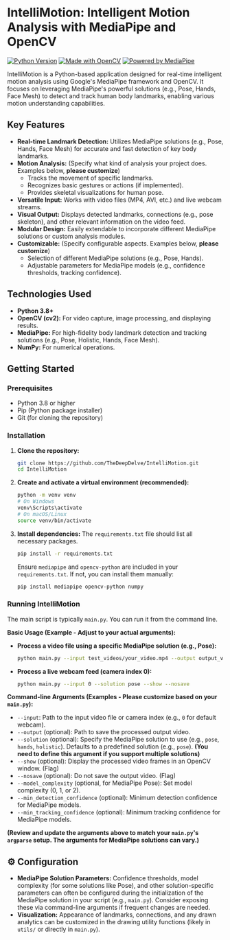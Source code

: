 # IntelliMotion: Intelligent Motion Analysis with MediaPipe and OpenCV

[![Python Version](https://img.shields.io/badge/python-3.8%2B-blue.svg)](https://www.python.org/downloads/)
[![Made with OpenCV](https://img.shields.io/badge/Made%20with-OpenCV-brightgreen.svg)](https://opencv.org/)
[![Powered by MediaPipe](https://img.shields.io/badge/Powered%20by-MediaPipe-orange.svg)](https://mediapipe.dev/)

IntelliMotion is a Python-based application designed for real-time intelligent motion analysis using Google's MediaPipe framework and OpenCV. It focuses on leveraging MediaPipe's powerful solutions (e.g., Pose, Hands, Face Mesh) to detect and track human body landmarks, enabling various motion understanding capabilities.

## Key Features

*   **Real-time Landmark Detection:** Utilizes MediaPipe solutions (e.g., Pose, Hands, Face Mesh) for accurate and fast detection of key body landmarks.
*   **Motion Analysis:** (Specify what kind of analysis your project does. Examples below, **please customize**)
    *   Tracks the movement of specific landmarks.
    *   Recognizes basic gestures or actions (if implemented).
    *   Provides skeletal visualizations for human pose.
*   **Versatile Input:** Works with video files (MP4, AVI, etc.) and live webcam streams.
*   **Visual Output:** Displays detected landmarks, connections (e.g., pose skeleton), and other relevant information on the video feed.
*   **Modular Design:** Easily extendable to incorporate different MediaPipe solutions or custom analysis modules.
*   **Customizable:** (Specify configurable aspects. Examples below, **please customize**)
    *   Selection of different MediaPipe solutions (e.g., Pose, Hands).
    *   Adjustable parameters for MediaPipe models (e.g., confidence thresholds, tracking confidence).

## Technologies Used

*   **Python 3.8+**
*   **OpenCV (cv2):** For video capture, image processing, and displaying results.
*   **MediaPipe:** For high-fidelity body landmark detection and tracking solutions (e.g., Pose, Holistic, Hands, Face Mesh).
*   **NumPy:** For numerical operations.

## Getting Started

### Prerequisites

*   Python 3.8 or higher
*   Pip (Python package installer)
*   Git (for cloning the repository)

### Installation

1.  **Clone the repository:**
    ```bash
    git clone https://github.com/TheDeepDelve/IntelliMotion.git
    cd IntelliMotion
    ```

2.  **Create and activate a virtual environment (recommended):**
    ```bash
    python -m venv venv
    # On Windows
    venv\Scripts\activate
    # On macOS/Linux
    source venv/bin/activate
    ```

3.  **Install dependencies:**
    The `requirements.txt` file should list all necessary packages.
    ```bash
    pip install -r requirements.txt
    ```
    Ensure `mediapipe` and `opencv-python` are included in your `requirements.txt`. If not, you can install them manually:
    ```bash
    pip install mediapipe opencv-python numpy
    ```

### Running IntelliMotion

The main script is typically `main.py`. You can run it from the command line.

**Basic Usage (Example - Adjust to your actual arguments):**

*   **Process a video file using a specific MediaPipe solution (e.g., Pose):**
    ```bash
    python main.py --input test_videos/your_video.mp4 --output output_videos/result.mp4 --solution pose --show
    ```

*   **Process a live webcam feed (camera index 0):**
    ```bash
    python main.py --input 0 --solution pose --show --nosave
    ```

**Command-line Arguments (Examples - Please customize based on your `main.py`):**

*   `--input`: Path to the input video file or camera index (e.g., `0` for default webcam).
*   `--output` (optional): Path to save the processed output video.
*   `--solution` (optional): Specify the MediaPipe solution to use (e.g., `pose`, `hands`, `holistic`). Defaults to a predefined solution (e.g., `pose`). **(You need to define this argument if you support multiple solutions)**
*   `--show` (optional): Display the processed video frames in an OpenCV window. (Flag)
*   `--nosave` (optional): Do not save the output video. (Flag)
*   `--model_complexity` (optional, for MediaPipe Pose): Set model complexity (0, 1, or 2).
*   `--min_detection_confidence` (optional): Minimum detection confidence for MediaPipe models.
*   `--min_tracking_confidence` (optional): Minimum tracking confidence for MediaPipe models.

**(Review and update the arguments above to match your `main.py`'s `argparse` setup. The arguments for MediaPipe solutions can vary.)**

## ⚙️ Configuration

*   **MediaPipe Solution Parameters:** Confidence thresholds, model complexity (for some solutions like Pose), and other solution-specific parameters can often be configured during the initialization of the MediaPipe solution in your script (e.g., `main.py`). Consider exposing these via command-line arguments if frequent changes are needed.
*   **Visualization:** Appearance of landmarks, connections, and any drawn analytics can be customized in the drawing utility functions (likely in `utils/` or directly in `main.py`).
